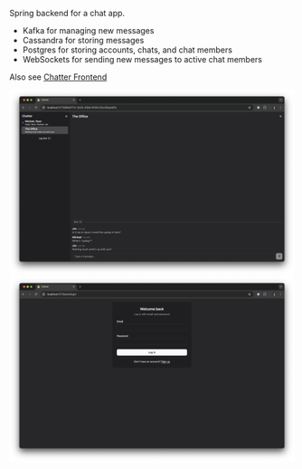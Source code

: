 Spring backend for a chat app.

- Kafka for managing new messages
- Cassandra for storing messages
- Postgres for storing accounts, chats, and chat members
- WebSockets for sending new messages to active chat members


Also see [Chatter Frontend](https://github.com/joshuackeller/chatter-fronted)

<img src="./src/main/resources/static/chat.png">
<img src="./src/main/resources/static/login.png">
